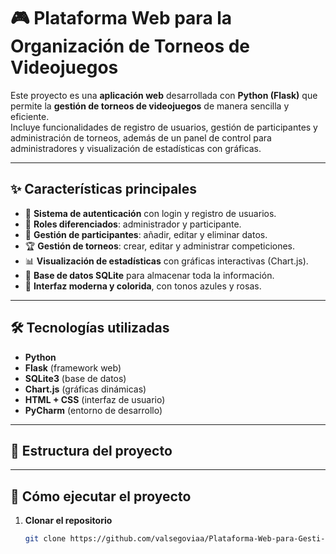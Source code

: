 # 🎮 Plataforma Web para la Organización de Torneos de Videojuegos  

Este proyecto es una **aplicación web** desarrollada con **Python (Flask)** que permite la **gestión de torneos de videojuegos** de manera sencilla y eficiente.  
Incluye funcionalidades de registro de usuarios, gestión de participantes y administración de torneos, además de un panel de control para administradores y visualización de estadísticas con gráficas.  

---

## ✨ Características principales  

- 🔑 **Sistema de autenticación** con login y registro de usuarios.  
- 👥 **Roles diferenciados**: administrador y participante.  
- 📝 **Gestión de participantes**: añadir, editar y eliminar datos.  
- 🏆 **Gestión de torneos**: crear, editar y administrar competiciones.  
- 📊 **Visualización de estadísticas** con gráficas interactivas (Chart.js).  
- 💾 **Base de datos SQLite** para almacenar toda la información.  
- 🎨 **Interfaz moderna y colorida**, con tonos azules y rosas.  

---

## 🛠️ Tecnologías utilizadas  

- **Python**  
- **Flask** (framework web)  
- **SQLite3** (base de datos)  
- **Chart.js** (gráficas dinámicas)  
- **HTML + CSS** (interfaz de usuario)  
- **PyCharm** (entorno de desarrollo)  

---

## 📂 Estructura del proyecto  

---

## 🚀 Cómo ejecutar el proyecto  

1. **Clonar el repositorio**  
   ```bash
   git clone https://github.com/valsegoviaa/Plataforma-Web-para-Gesti-n-de-Torneos-de-Videojuegos.git
